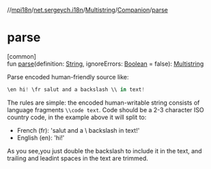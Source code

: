 //[mpi18n](../../../../index.md)/[net.sergeych.i18n](../../index.md)/[Multistring](../index.md)/[Companion](index.md)/[parse](parse.md)

# parse

[common]\
fun [parse](parse.md)(definition: [String](https://kotlinlang.org/api/latest/jvm/stdlib/kotlin/-string/index.html), ignoreErrors: [Boolean](https://kotlinlang.org/api/latest/jvm/stdlib/kotlin/-boolean/index.html) = false): [Multistring](../index.md)

Parse encoded human-friendly source like:

```kotlin
\en hi! \fr salut and a backslash \\ in text!
```

The rules are simple: the encoded human-writable string consists of language fragments `\\code text`. Code should be a 2-3 character ISO country code, in the example above it will split to:

- 
   French (fr): 'salut and a \ backslash in text!'
- 
   English (en): 'hi!'

As you see,you just double the backslash to include it in the text, and trailing and leadint spaces in the text are trimmed.
